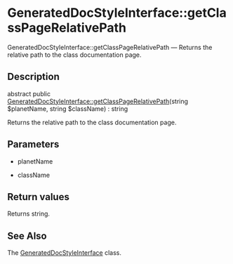 GeneratedDocStyleInterface::getClassPageRelativePath
================

GeneratedDocStyleInterface::getClassPageRelativePath — Returns the relative path to the class documentation page.

Description
---------------


abstract public [GeneratedDocStyleInterface::getClassPageRelativePath](https://github.com/lingtalfi/DocTools/blob/master/doc/api/DocTools/GeneratedDocStyle/GeneratedDocStyleInterface/getClassPageRelativePath.md)(string $planetName, string $className) : string




Returns the relative path to the class documentation page.




Parameters
--------------


- planetName

    

- className

    


Return values
----------------

Returns string.









See Also
-----------

The [GeneratedDocStyleInterface](https://github.com/lingtalfi/DocTools/blob/master/doc/api/DocTools/GeneratedDocStyle/GeneratedDocStyleInterface.md) class.
